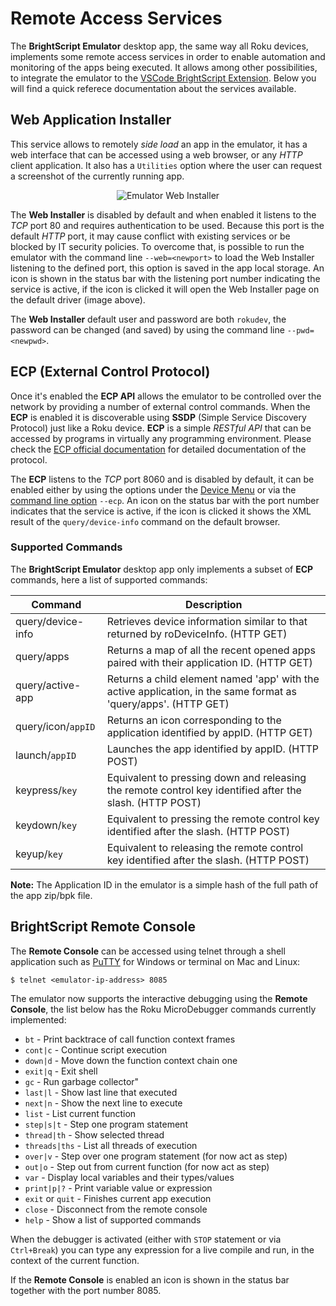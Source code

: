 # Remote Access Services

The **BrightScript Emulator** desktop app, the same way all Roku devices, implements some remote access services in order to enable automation and monitoring of the apps being executed. It allows among other possibilities, to integrate the emulator to the [VSCode BrightScript Extension](https://marketplace.visualstudio.com/items?itemName=celsoaf.brightscript). Below you will find a quick referece documentation about the services available.

## Web Application Installer

This service allows to remotely _side load_ an app in the emulator, it has a web interface that can be accessed using a web browser, or any _HTTP_ client application. It also has a `Utilities` option where the user can request a screenshot of the currently running app.

<p align="center">
<img alt="Emulator Web Installer" src="images/web-installer.png?raw=true"/>
</p>

The **Web Installer** is disabled by default and when enabled it listens to the _TCP_ port 80 and requires authentication to be used. Because this port is the default _HTTP_ port, it may cause conflict with existing services or be blocked by IT security policies. To overcome that, is possible to run the emulator with the command line `--web=<newport>` to load the Web Installer listening to the defined port, this option is saved in the app local storage. An icon is shown in the status bar with the listening port number indicating the service is active, if the icon is clicked it will open the Web Installer page on the default driver (image above).

The **Web Installer** default user and password are both `rokudev`, the password can be changed (and saved) by using the command line `--pwd=<newpwd>`.

## ECP (External Control Protocol)

Once it's enabled the **ECP API** allows the emulator to be controlled over the network by providing a number of external control commands. When the **ECP** is enabled it is discoverable using **SSDP** (Simple Service Discovery Protocol) just like a Roku device. **ECP** is a simple _RESTful API_ that can be accessed by programs in virtually any programming environment. Please check the [ECP official documentation](https://developer.roku.com/en-ca/docs/developer-program/debugging/external-control-api.md) for detailed documentation of the protocol.

The **ECP** listens to the _TCP_ port 8060 and is disabled by default, it can be enabled either by using the options under the [Device Menu](how-to-use.md#device-menu) or via the [command line option](how-to-use.md#command-line-options) `--ecp`. An icon on the status bar with the port number indicates that the service is active, if the icon is clicked it shows the XML result of the `query/device-info` command on the default browser.

### Supported Commands

The **BrightScript Emulator** desktop app only implements a subset of **ECP** commands, here a list of supported commands:

| Command             | Description                                                                                                       |
|---------------------|-------------------------------------------------------------------------------------------------------------------|
| query/device-info   | Retrieves device information similar to that returned by roDeviceInfo. (HTTP GET) |
| query/apps          | Returns a map of all the recent opened apps paired with their application ID. (HTTP GET) |
| query/active-app    | Returns a child element named 'app' with the active application, in the same format as 'query/apps'. (HTTP GET) |
| query/icon/`appID`  | Returns an icon corresponding to the application identified by appID. (HTTP GET) |
| launch/`appID`      | Launches the app identified by appID. (HTTP POST) |
| keypress/`key`      | Equivalent to pressing down and releasing the remote control key identified after the slash. (HTTP POST) |
| keydown/`key`       | Equivalent to pressing the remote control key identified after the slash. (HTTP POST) |
| keyup/`key`         | Equivalent to releasing the remote control key identified after the slash. (HTTP POST) |

**Note:** The Application ID in the emulator is a simple hash of the full path of the app zip/bpk file.

## BrightScript Remote Console

The **Remote Console** can be accessed using telnet through a shell application such as [PuTTY](http://www.putty.org/) for Windows or terminal on Mac and Linux:
```
$ telnet <emulator-ip-address> 8085
```
The emulator now supports the interactive debugging using the **Remote Console**, the list below has the Roku MicroDebugger commands currently implemented:

- `bt` - Print backtrace of call function context frames
- `cont|c` - Continue script execution
- `down|d` - Move down the function context chain one
- `exit|q` - Exit shell
- `gc` - Run garbage collector"
- `last|l` - Show last line that executed
- `next|n` - Show the next line to execute
- `list` - List current function
- `step|s|t` - Step one program statement
- `thread|th` - Show selected thread
- `threads|ths` - List all threads of execution
- `over|v` - Step over one program statement (for now act as step)
- `out|o` - Step out from current function (for now act as step)
- `var` - Display local variables and their types/values
- `print|p|?` - Print variable value or expression
- `exit` or `quit` - Finishes current app execution
- `close` - Disconnect from the remote console
- `help` - Show a list of supported commands

When the debugger is activated (either with `STOP` statement or via `Ctrl+Break`) you can type any expression for a live compile and run, in the context of the current function.


If the **Remote Console** is enabled an icon is shown in the status bar together with the port number 8085.
